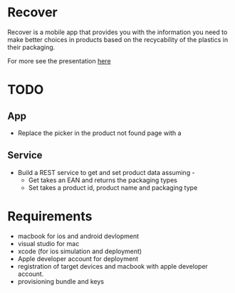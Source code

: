 # Recover

Recover is a mobile app that provides you with the information you need to make better choices in products based on the recycability of the plastics in their packaging.

For more see the presentation [here](https://docs.google.com/presentation/d/1kT1nGTNE2-ZQID4UEP2t_JoTGPLpyhwWlXIDHPZ00Nk/edit?usp=sharing)

# TODO

## App

- Replace the picker in the product not found page with a

## Service

- Build a REST service to get and set product data assuming -
    - Get takes an EAN and returns the packaging types
    - Set takes a product id, product name and packaging type

# Requirements

- macbook for ios and android devlopment
- visual studio for mac
- xcode (for ios simulation and deployment)
- Apple developer account for deployment
- registration of target devices and macbook with apple developer account.
- provisioning bundle and keys






